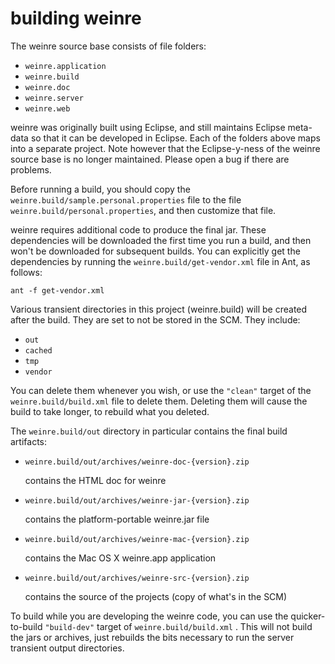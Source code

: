 building weinre
===============================================================================

The weinre source base consists of file folders:

- `weinre.application`
- `weinre.build`
- `weinre.doc`
- `weinre.server`
- `weinre.web`

weinre was originally built using Eclipse, and still maintains Eclipse meta-data so that it can be developed in Eclipse.  Each of the folders above maps into a separate project.  Note however that the Eclipse-y-ness of the weinre source base is no longer maintained.  Please open a bug if there are problems.

Before running a build, you should copy the `weinre.build/sample.personal.properties` file to the file `weinre.build/personal.properties`, and then customize that file.

weinre requires additional code to produce the final jar.  These dependencies will be downloaded the first time you run a build, and then won't be downloaded for subsequent builds.  You can explicitly get the dependencies by running the `weinre.build/get-vendor.xml` file in Ant, as follows:

    ant -f get-vendor.xml

Various transient directories in this project (weinre.build) will be created after the build.  They are set to not be stored in the SCM.  They include:

- `out`
- `cached`
- `tmp`
- `vendor`

You can delete them whenever you wish, or use the `"clean"` target of the  `weinre.build/build.xml` file to delete them.  Deleting them will cause the build to take longer, to rebuild what you deleted.

The `weinre.build/out` directory in particular contains the final build artifacts:

-  `weinre.build/out/archives/weinre-doc-{version}.zip`

   contains the HTML doc for weinre

-  `weinre.build/out/archives/weinre-jar-{version}.zip`

   contains the platform-portable weinre.jar file

-  `weinre.build/out/archives/weinre-mac-{version}.zip`

   contains the Mac OS X weinre.app application

-  `weinre.build/out/archives/weinre-src-{version}.zip`

   contains the source of the projects (copy of what's in the SCM)

To build while you are developing the weinre code, you can use the quicker-to-build `"build-dev"` target of `weinre.build/build.xml` . This will not build the jars or archives, just rebuilds the bits necessary to run the server transient output directories.
